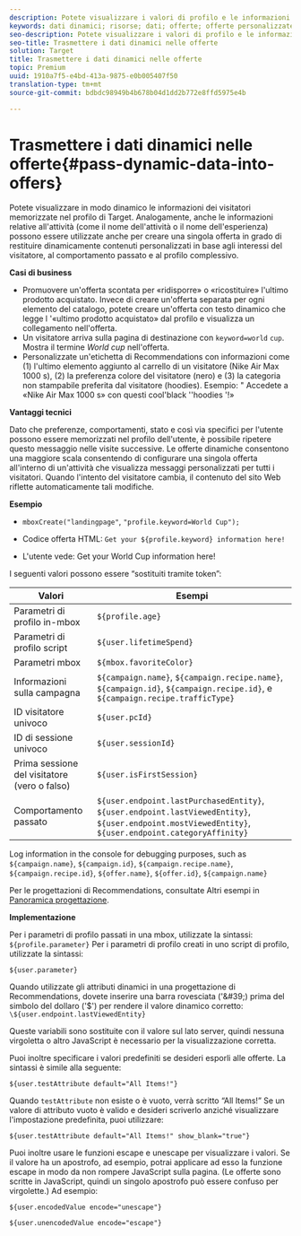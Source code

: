 ```yaml
---
description: Potete visualizzare i valori di profilo e le informazioni sull'attività direttamente in un'offerta HTML o JSON.
keywords: dati dinamici; risorse; dati; offerte; offerte personalizzate; offerte personali; sostituzione token
seo-description: Potete visualizzare i valori di profilo e le informazioni sull'attività direttamente in un'offerta HTML o JSON.
seo-title: Trasmettere i dati dinamici nelle offerte
solution: Target
title: Trasmettere i dati dinamici nelle offerte
topic: Premium
uuid: 1910a7f5-e4bd-413a-9875-e0b005407f50
translation-type: tm+mt
source-git-commit: bdbdc98949b4b678b04d1dd2b772e8ffd5975e4b

---
```



# Trasmettere i dati dinamici nelle offerte{#pass-dynamic-data-into-offers}

Potete visualizzare in modo dinamico le informazioni dei visitatori memorizzate nel profilo di Target. Analogamente, anche le informazioni relative all&#39;attività (come il nome dell&#39;attività o il nome dell&#39;esperienza) possono essere utilizzate anche per creare una singola offerta in grado di restituire dinamicamente contenuti personalizzati in base agli interessi del visitatore, al comportamento passato e al profilo complessivo.

**Casi di business**

* Promuovere un&#39;offerta scontata per «ridisporre» o «ricostituire» l&#39;ultimo prodotto acquistato. Invece di creare un&#39;offerta separata per ogni elemento del catalogo, potete creare un&#39;offerta con testo dinamico che legge l &#39;«ultimo prodotto acquistato» dal profilo e visualizza un collegamento nell&#39;offerta.
* Un visitatore arriva sulla pagina di destinazione con `keyword=world` `cup`. Mostra il termine *World cup* nell&#39;offerta.
* Personalizzate un&#39;etichetta di Recommendations con informazioni come (1) l&#39;ultimo elemento aggiunto al carrello di un visitatore (Nike Air Max 1000 s), (2) la preferenza colore del visitatore (nero) e (3) la categoria non stampabile preferita dal visitatore (hoodies). Esempio: &quot; Accedete a «Nike Air Max 1000 s» con questi cool&#39;black &#39;&#39;hoodies &#39;!»


**Vantaggi tecnici**

Dato che preferenze, comportamenti, stato e così via specifici per l&#39;utente possono essere memorizzati nel profilo dell&#39;utente, è possibile ripetere questo messaggio nelle visite successive. Le offerte dinamiche consentono una maggiore scala consentendo di configurare una singola offerta all&#39;interno di un&#39;attività che visualizza messaggi personalizzati per tutti i visitatori. Quando l&#39;intento del visitatore cambia, il contenuto del sito Web riflette automaticamente tali modifiche.

**Esempio**

* `mboxCreate("landingpage"`, `"profile.keyword=World Cup");`

* Codice offerta HTML: `Get your ${profile.keyword} information here!`
* L&#39;utente vede: Get your World Cup information here!

I seguenti valori possono essere “sostituiti tramite token”:

| Valori | Esempi |
|--- |--- |
| Parametri di profilo in-mbox | `${profile.age}` |
| Parametri di profilo script | `${user.lifetimeSpend}` |
| Parametri mbox | `${mbox.favoriteColor}` |
| Informazioni sulla campagna | `${campaign.name}`, `${campaign.recipe.name}`, `${campaign.id}`, `${campaign.recipe.id}`, e `${campaign.recipe.trafficType}` |
| ID visitatore univoco | `${user.pcId}` |
| ID di sessione univoco | `${user.sessionId}` |
| Prima sessione del visitatore (vero o falso) | `${user.isFirstSession}` |
| Comportamento passato | `${user.endpoint.lastPurchasedEntity}`, `${user.endpoint.lastViewedEntity}`, `${user.endpoint.mostViewedEntity}`, `${user.endpoint.categoryAffinity}` |

Log information in the console for debugging purposes, such as `${campaign.name}`, `${campaign.id}`, `${campaign.recipe.name}`, `${campaign.recipe.id}`, `${offer.name}`, `${offer.id}`, `${campaign.name}`

Per le progettazioni di Recommendations, consultate Altri esempi in [Panoramica progettazione](/help/c-recommendations/c-design-overview/design-overview.md).

**Implementazione**

Per i parametri di profilo passati in una mbox, utilizzate la sintassi: `${profile.parameter}` Per i parametri di profilo creati in uno script di profilo, utilizzate la sintassi:

`${user.parameter}`

Quando utilizzate gli attributi dinamici in una progettazione di Recommendations, dovete inserire una barra rovesciata (&#39;\&#39;) prima del simbolo del dollaro (&#39;$&#39;) per rendere il valore dinamico corretto: `\${user.endpoint.lastViewedEntity}`

Queste variabili sono sostituite con il valore sul lato server, quindi nessuna virgoletta o altro JavaScript è necessario per la visualizzazione corretta.

Puoi inoltre specificare i valori predefiniti se desideri esporli alle offerte. La sintassi è simile alla seguente:

`${user.testAttribute default="All Items!"}`

Quando `testAttribute` non esiste o è vuoto, verrà scritto “All Items!” Se un valore di attributo vuoto è valido e desideri scriverlo anziché visualizzare l&#39;impostazione predefinita, puoi utilizzare:

`${user.testAttribute default="All Items!" show_blank="true"}`

Puoi inoltre usare le funzioni escape e unescape per visualizzare i valori. Se il valore ha un apostrofo, ad esempio, potrai applicare ad esso la funzione escape in modo da non rompere JavaScript sulla pagina. (Le offerte sono scritte in JavaScript, quindi un singolo apostrofo può essere confuso per virgolette.) Ad esempio:

`${user.encodedValue encode="unescape"}`

`${user.unencodedValue encode="escape"}`